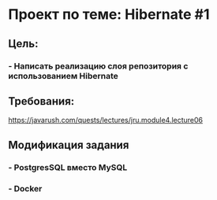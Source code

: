 # Проект по теме: Hibernate #1

## Цель:
### - Написать реализацию слоя репозитория с использованием Hibernate

## Требования:
https://javarush.com/quests/lectures/jru.module4.lecture06

## Модификация задания
### - PostgresSQL вместо MySQL
### - Docker
